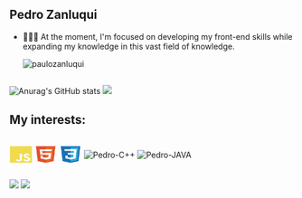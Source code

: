  ## Pedro Zanluqui

- 👨🏻‍💻  At the moment, I'm focused on developing my front-end skills while expanding my knowledge in this vast field of knowledge.

  <p align="left"> <img src="https://komarev.com/ghpvc/?username=pedrozanluqui" alt="paulozanluqui" /> </p>
       
##
    
![Anurag's GitHub stats](https://github-readme-stats.vercel.app/api?username=pedrozanluqui&show_icons=true&theme=tokyonight)
<img width="38%" src="https://github-readme-stats.vercel.app/api/top-langs/?username=pedrozanluqui&layout=compact&theme=tokyonight&langs_count=6"/>

## My interests:

<div style="display: inline_block"><br>
  <img align="center" alt="Pedro-Js" height="30" width="40" src="https://raw.githubusercontent.com/devicons/devicon/master/icons/javascript/javascript-plain.svg">
  <img align="center" alt="Pedro-HTML" height="30" width="40" src="https://raw.githubusercontent.com/devicons/devicon/master/icons/html5/html5-original.svg">
  <img align="center" alt="Pedro-CSS" height="30" width="40" src="https://raw.githubusercontent.com/devicons/devicon/master/icons/css3/css3-original.svg">
  <img align="center" alt="Pedro-C++" height="30" width="40" src="https://cdn.jsdelivr.net/gh/devicons/devicon/icons/cplusplus/cplusplus-original.svg" />
  <img align="center" alt="Pedro-JAVA" height="30" width="40" src="https://cdn.jsdelivr.net/gh/devicons/devicon/icons/java/java-original.svg" />
</div>

##

<div>
  <a href = "mailto:pedrozanluqui@gmail.com"><img src="https://img.shields.io/badge/-Gmail-%23333?style=for-the-badge&logo=gmail&logoColor=white" target="_blank"></a>
  <a href="www.linkedin.com/in/pedro-zanluqu" target="_blank"><img src="https://img.shields.io/badge/-LinkedIn-%230077B5?style=for-the-badge&logo=linkedin&logoColor=white" target="_blank"></a> 
</div>

